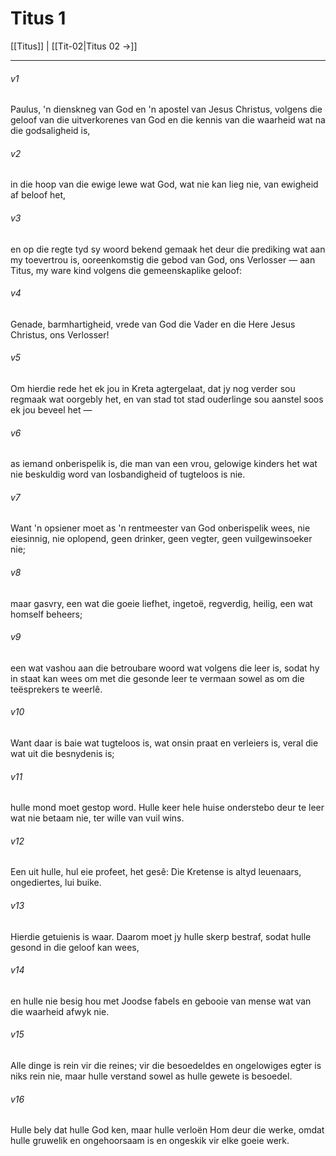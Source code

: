 # Titus 1

[[Titus]] | [[Tit-02|Titus 02 →]]
***

###### v1
Paulus, 'n dienskneg van God en 'n apostel van Jesus Christus, volgens die geloof van die uitverkorenes van God en die kennis van die waarheid wat na die godsaligheid is, 
###### v2
in die hoop van die ewige lewe wat God, wat nie kan lieg nie, van ewigheid af beloof het, 
###### v3
en op die regte tyd sy woord bekend gemaak het deur die prediking wat aan my toevertrou is, ooreenkomstig die gebod van God, ons Verlosser — aan Titus, my ware kind volgens die gemeenskaplike geloof: 
###### v4
Genade, barmhartigheid, vrede van God die Vader en die Here Jesus Christus, ons Verlosser! 
###### v5
Om hierdie rede het ek jou in Kreta agtergelaat, dat jy nog verder sou regmaak wat oorgebly het, en van stad tot stad ouderlinge sou aanstel soos ek jou beveel het — 
###### v6
as iemand onberispelik is, die man van een vrou, gelowige kinders het wat nie beskuldig word van losbandigheid of tugteloos is nie. 
###### v7
Want 'n opsiener moet as 'n rentmeester van God onberispelik wees, nie eiesinnig, nie oplopend, geen drinker, geen vegter, geen vuilgewinsoeker nie; 
###### v8
maar gasvry, een wat die goeie liefhet, ingetoë, regverdig, heilig, een wat homself beheers; 
###### v9
een wat vashou aan die betroubare woord wat volgens die leer is, sodat hy in staat kan wees om met die gesonde leer te vermaan sowel as om die teësprekers te weerlê. 
###### v10
Want daar is baie wat tugteloos is, wat onsin praat en verleiers is, veral die wat uit die besnydenis is; 
###### v11
hulle mond moet gestop word. Hulle keer hele huise onderstebo deur te leer wat nie betaam nie, ter wille van vuil wins. 
###### v12
Een uit hulle, hul eie profeet, het gesê: Die Kretense is altyd leuenaars, ongediertes, lui buike. 
###### v13
Hierdie getuienis is waar. Daarom moet jy hulle skerp bestraf, sodat hulle gesond in die geloof kan wees, 
###### v14
en hulle nie besig hou met Joodse fabels en gebooie van mense wat van die waarheid afwyk nie. 
###### v15
Alle dinge is rein vir die reines; vir die besoedeldes en ongelowiges egter is niks rein nie, maar hulle verstand sowel as hulle gewete is besoedel. 
###### v16
Hulle bely dat hulle God ken, maar hulle verloën Hom deur die werke, omdat hulle gruwelik en ongehoorsaam is en ongeskik vir elke goeie werk. 
